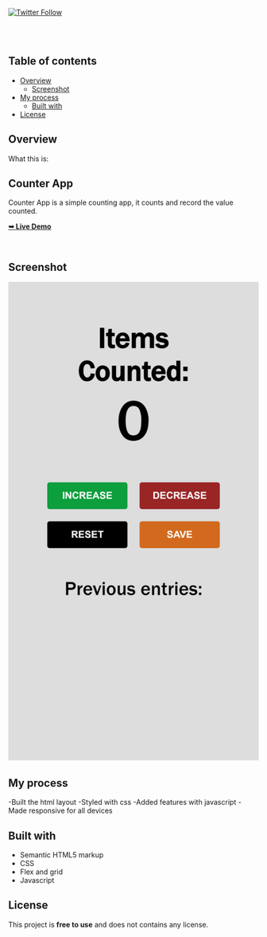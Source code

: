 <div>
  
  [![Twitter Follow](https://img.shields.io/twitter/follow/merlinhive?style=social)](https://twitter.com/intent/follow?screen_name=merlinhive)

</div>

  <br />
  <br />

## Table of contents

- [Overview](#overview)
  - [Screenshot](#screenshot)
- [My process](#my-process)
  - [Built with](#built-with)
- [License](#License)


## Overview

What this is:

  <h2>Counter App</h2>

  Counter App is a simple counting app, it counts and record the value counted. 

  <a href="https://itemcount.netlify.app"><strong>➥ Live Demo</strong></a>

<br />

## Screenshot

![](./counterApp.png)

## My process

-Built the html layout
-Styled with css
-Added features with javascript
-Made responsive for all devices

## Built with

- Semantic HTML5 markup
- CSS
- Flex and grid
- Javascript

## License

This project is **free to use** and does not contains any license.
